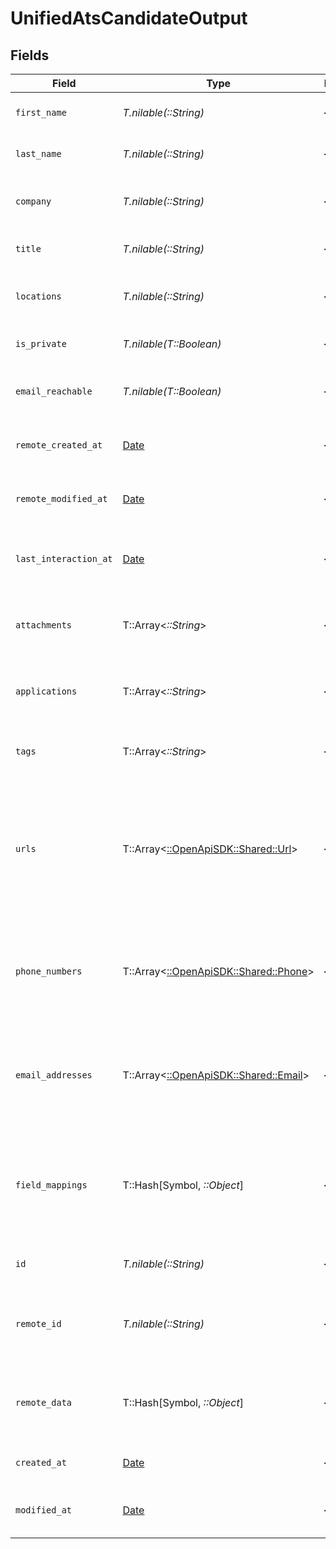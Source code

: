 # UnifiedAtsCandidateOutput


## Fields

| Field                                                                                                 | Type                                                                                                  | Required                                                                                              | Description                                                                                           | Example                                                                                               |
| ----------------------------------------------------------------------------------------------------- | ----------------------------------------------------------------------------------------------------- | ----------------------------------------------------------------------------------------------------- | ----------------------------------------------------------------------------------------------------- | ----------------------------------------------------------------------------------------------------- |
| `first_name`                                                                                          | *T.nilable(::String)*                                                                                 | :heavy_minus_sign:                                                                                    | The first name of the candidate                                                                       | Joe                                                                                                   |
| `last_name`                                                                                           | *T.nilable(::String)*                                                                                 | :heavy_minus_sign:                                                                                    | The last name of the candidate                                                                        | Doe                                                                                                   |
| `company`                                                                                             | *T.nilable(::String)*                                                                                 | :heavy_minus_sign:                                                                                    | The company of the candidate                                                                          | Acme                                                                                                  |
| `title`                                                                                               | *T.nilable(::String)*                                                                                 | :heavy_minus_sign:                                                                                    | The title of the candidate                                                                            | Analyst                                                                                               |
| `locations`                                                                                           | *T.nilable(::String)*                                                                                 | :heavy_minus_sign:                                                                                    | The locations of the candidate                                                                        | New York                                                                                              |
| `is_private`                                                                                          | *T.nilable(T::Boolean)*                                                                               | :heavy_minus_sign:                                                                                    | Whether the candidate is private                                                                      | false                                                                                                 |
| `email_reachable`                                                                                     | *T.nilable(T::Boolean)*                                                                               | :heavy_minus_sign:                                                                                    | Whether the candidate is reachable by email                                                           | true                                                                                                  |
| `remote_created_at`                                                                                   | [Date](https://ruby-doc.org/stdlib-2.6.1/libdoc/date/rdoc/Date.html)                                  | :heavy_minus_sign:                                                                                    | The remote creation date of the candidate                                                             | 2024-10-01T12:00:00Z                                                                                  |
| `remote_modified_at`                                                                                  | [Date](https://ruby-doc.org/stdlib-2.6.1/libdoc/date/rdoc/Date.html)                                  | :heavy_minus_sign:                                                                                    | The remote modification date of the candidate                                                         | 2024-10-01T12:00:00Z                                                                                  |
| `last_interaction_at`                                                                                 | [Date](https://ruby-doc.org/stdlib-2.6.1/libdoc/date/rdoc/Date.html)                                  | :heavy_minus_sign:                                                                                    | The last interaction date with the candidate                                                          | 2024-10-01T12:00:00Z                                                                                  |
| `attachments`                                                                                         | T::Array<*::String*>                                                                                  | :heavy_minus_sign:                                                                                    | The attachments UUIDs of the candidate                                                                | [<br/>"801f9ede-c698-4e66-a7fc-48d19eebaa4f"<br/>]                                                    |
| `applications`                                                                                        | T::Array<*::String*>                                                                                  | :heavy_minus_sign:                                                                                    | The applications UUIDs of the candidate                                                               | [<br/>"801f9ede-c698-4e66-a7fc-48d19eebaa4f"<br/>]                                                    |
| `tags`                                                                                                | T::Array<*::String*>                                                                                  | :heavy_minus_sign:                                                                                    | The tags of the candidate                                                                             | [<br/>"tag_1",<br/>"tag_2"<br/>]                                                                      |
| `urls`                                                                                                | T::Array<[::OpenApiSDK::Shared::Url](../../models/shared/url.md)>                                     | :heavy_minus_sign:                                                                                    | The urls of the candidate, possible values for Url type are WEBSITE, BLOG, LINKEDIN, GITHUB, or OTHER | [<br/>{<br/>"url": "mywebsite.com",<br/>"url_type": "WEBSITE"<br/>}<br/>]                             |
| `phone_numbers`                                                                                       | T::Array<[::OpenApiSDK::Shared::Phone](../../models/shared/phone.md)>                                 | :heavy_minus_sign:                                                                                    | The phone numbers of the candidate                                                                    | [<br/>{<br/>"phone_number": "+33660688899",<br/>"phone_type": "WORK"<br/>}<br/>]                      |
| `email_addresses`                                                                                     | T::Array<[::OpenApiSDK::Shared::Email](../../models/shared/email.md)>                                 | :heavy_minus_sign:                                                                                    | The email addresses of the candidate                                                                  | [<br/>{<br/>"email_address": "joedoe@gmail.com",<br/>"email_address_type": "WORK"<br/>}<br/>]         |
| `field_mappings`                                                                                      | T::Hash[Symbol, *::Object*]                                                                           | :heavy_minus_sign:                                                                                    | The custom field mappings of the object between the remote 3rd party & Panora                         | {<br/>"fav_dish": "broccoli",<br/>"fav_color": "red"<br/>}                                            |
| `id`                                                                                                  | *T.nilable(::String)*                                                                                 | :heavy_minus_sign:                                                                                    | The UUID of the candidate                                                                             | 801f9ede-c698-4e66-a7fc-48d19eebaa4f                                                                  |
| `remote_id`                                                                                           | *T.nilable(::String)*                                                                                 | :heavy_minus_sign:                                                                                    | The id of the candidate in the context of the 3rd Party                                               | id_1                                                                                                  |
| `remote_data`                                                                                         | T::Hash[Symbol, *::Object*]                                                                           | :heavy_minus_sign:                                                                                    | The remote data of the candidate in the context of the 3rd Party                                      | {<br/>"fav_dish": "broccoli",<br/>"fav_color": "red"<br/>}                                            |
| `created_at`                                                                                          | [Date](https://ruby-doc.org/stdlib-2.6.1/libdoc/date/rdoc/Date.html)                                  | :heavy_minus_sign:                                                                                    | The created date of the object                                                                        | 2024-10-01T12:00:00Z                                                                                  |
| `modified_at`                                                                                         | [Date](https://ruby-doc.org/stdlib-2.6.1/libdoc/date/rdoc/Date.html)                                  | :heavy_minus_sign:                                                                                    | The modified date of the object                                                                       | 2024-10-01T12:00:00Z                                                                                  |
